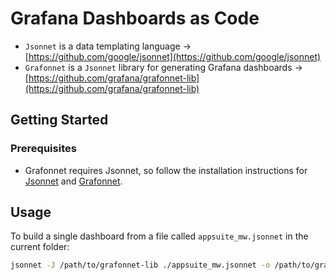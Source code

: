 # Grafana Dashboards as Code

* `Jsonnet` is a data templating language &rightarrow; [https://github.com/google/jsonnet](https://github.com/google/jsonnet)
* `Grafonnet` is a `Jsonnet` library for generating Grafana dashboards &rightarrow; [https://github.com/grafana/grafonnet-lib](https://github.com/grafana/grafonnet-lib)

## Getting Started

### Prerequisites

* Grafonnet requires Jsonnet, so follow the installation instructions for [Jsonnet](https://github.com/google/jsonnet#packages) and [Grafonnet](https://github.com/grafana/grafonnet-lib#install-grafonnet).

## Usage

To build a single dashboard from a file called `appsuite_mw.jsonnet` in the current folder:

```bash
jsonnet -J /path/to/grafonnet-lib ./appsuite_mw.jsonnet -o /path/to/grafana/provisioning/dashboards/appsuite_mw.json
```